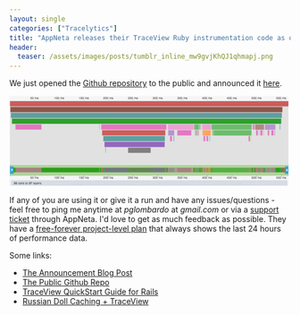 ```yaml
---
layout: single
categories: ["Tracelytics"]
title: "AppNeta releases their TraceView Ruby instrumentation code as open source"
header:
  teaser: /assets/images/posts/tumblr_inline_mw9gvjKhQJ1qhmapj.png
---
```


We just opened the [Github repository](https://github.com/appneta/oboe-ruby) to the public and announced it [here](http://www.appneta.com/blog/open-sourcing-ruby/).

![](/assets/images/posts/tumblr_inline_mw9gvjKhQJ1qhmapj.png)

If any of you are using it or give it a run and have any issues/questions - feel free to ping me anytime at _pglombardo_ at _gmail.com_ or via a [support ticket](http://support.tv.appneta.com) through AppNeta.  I'd love to get as much feedback as possible.  They have a [free-forever project-level plan](http://www.appneta.com/products/traceview/) that always shows the last 24 hours of performance data.

Some links:

* [The Announcement Blog Post](http://www.appneta.com/blog/open-sourcing-ruby/)
* [The Public Github Repo](https://github.com/appneta/oboe-ruby)
* [TraceView QuickStart Guide for Rails](http://blog.gameface.in/post/48724980929/instrumenting-ruby-on-rails-with-traceview-in-under-10)
* [Russian Doll Caching + TraceView](http://www.appneta.com/blog/russian-doll-caching/)